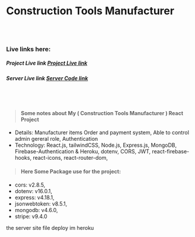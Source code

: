 # Construction Tools Manufacturer

<br/> 
<br/>

### Live links here:

##### Project Live link [Project Live link](https://construction-tools-36dcf.web.app/)

##### Server Live link [Server Code link](https://manufacturer-api.onrender.com)

<!-- ##### Or, Copy/Click the link [https://construction-tools-36dcf.firebaseapp.com/](https://construction-tools-36dcf.firebaseapp.com/) -->

<br /><br />

> #### Some notes about My ( Construction Tools Manufacturer ) React Project

- Details: Manufacturer items Order and payment system, Able to control admin gereral role, Authentication
- Technology: React.js, tailwindCSS, Node.js, Express.js, MongoDB, Firebase-Authentication & Heroku, dotenv, CORS, JWT, react-firebase-hooks, react-icons, react-router-dom,

> #### Here Some Package use for the project:

- cors: v2.8.5,
- dotenv: v16.0.1,
- express: v4.18.1,
- jsonwebtoken: v8.5.1,
- mongodb: v4.6.0,
- stripe: v9.4.0

the server site file deploy im heroku
